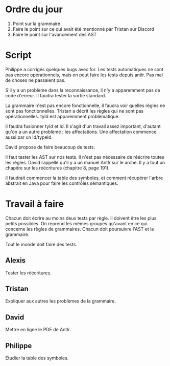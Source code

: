 # Ordre du jour

1. Point sur la grammaire
2. Faire le point sur ce qui avait été mentionné par Tristan sur Discord
3. Faire le point sur l'avancement des AST

# Script

Philippe a corrigés quelques bugs avec for. Les tests automatiques ne sont pas encore opérationnels, mais on peut faire les tests depuis antlr. Pas mal de choses ne passaient pas.

S'il y a un problème dans la reconnaissance, il n'y a apparemment pas de code d'erreur. Il faudra tester la sortie standard.

La grammaire n'est pas encore fonctionnelle, il faudra voir quelles règles ne sont pas fonctionnelles. Tristan a décrit les règles qui ne sont pas opérationnelles. tyId est apparemment problèmatique.

Il faudra fusionner tyId et Id. Il s'agit d'un travail assez important, d'autant qu'on a un autre problème : les affectations. Une affectation commence aussi par un Id/typeId.

David propose de faire beaucoup de tests.

Il faut tester les AST sur nos tests. Il n'est pas nécessaire de réécrire toutes les règles. David rappelle qu'il y a un manuel Antlr sur le arche. Il y a tout un chapitre sur les réécritures (chapitre 8, page 191).

Il faudrait commencer la table des symboles, et comment récupérer l'arbre abstrait en Java pour faire les contrôles sémantiques.

# Travail à faire

Chacun doit écrire au moins deux tests par règle. Il doivent être les plus petits possibles. On reprend les mêmes groupes qu'avant en ce qui concerne les règles de grammaires. Chacun doit poursuivre l'AST et la grammaire.

Tout le monde doit faire des tests.

## Alexis

Tester les réécritures.

## Tristan

Expliquer aux autres les problèmes de la grammaire.

## David

Mettre en ligne le PDF de Antlr.

## Philippe

Étudier la table des symboles.
